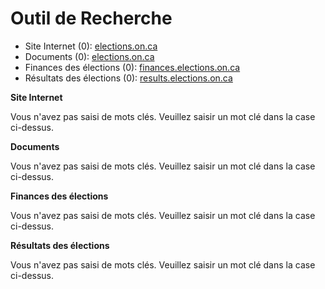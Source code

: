 ﻿# Outil de Recherche

- Site Internet (0): [elections.on.ca](https://www.elections.on.ca/fr/search.html#web)
- Documents (0): [elections.on.ca](https://www.elections.on.ca/fr/search.html#docs)
- Finances des élections (0): [finances.elections.on.ca](https://www.elections.on.ca/fr/search.html#finances)
- Résultats des élections (0): [results.elections.on.ca](https://www.elections.on.ca/fr/search.html#results)

**Site Internet**

Vous n'avez pas saisi de mots clés. Veuillez saisir un mot clé dans la case ci-dessus.

**Documents**

Vous n'avez pas saisi de mots clés. Veuillez saisir un mot clé dans la case ci-dessus.

**Finances des élections**

Vous n'avez pas saisi de mots clés. Veuillez saisir un mot clé dans la case ci-dessus.

**Résultats des élections**

Vous n'avez pas saisi de mots clés. Veuillez saisir un mot clé dans la case ci-dessus.
